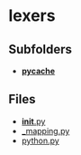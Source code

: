 # lexers

## Subfolders

- [__pycache__](__pycache__)

## Files

- [__init__.py](__init__.py)
- [_mapping.py](_mapping.py)
- [python.py](python.py)
